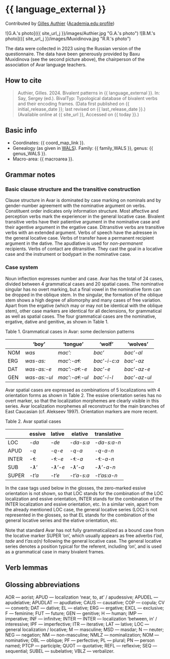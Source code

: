 # {{ language_external }}

Contributed by [Gilles Authier](https://www.ephe.psl.eu/gilles-authier) ([Academia.edu profile](https://ephe.academia.edu/GillesAuthier)) 

![G.A.'s photo]({{ site_url_j }}/images/Authier.jpg "G.A.'s photo")
![B.M.'s photo]({{ site_url_j }}/images/Muxidinova.jpg "R.R.'s photo")

The data were collected in 2023 using the Russian version of the questionnaire. The data have been generously provided by Baxu Muxidinova (see the second picture above), the chairperson of the association of Avar language teachers.

## How to cite

> Authier, Gilles. 2024. Bivalent patterns in {{ language_external }}. In: Say, Sergey (ed.). BivalTyp: Typological database of bivalent verbs and their encoding frames. (Data first published on {{ initial_release_date }}; last revised on {{ last_release_date }}.) (Available online at {{ site_url }}, Accessed on {{ today }}.)

## Basic info

- Coordinates: {{ coord_map_link }}.
- Genealogy (as given in [WALS](https://wals.info/)). Family: {{ family_WALS }}, genus: {{ genus_WALS }}.
- Macro-area: {{ macroarea }}.

## Grammar notes

### Basic clause structure and the transitive construction

Clause structure in Avar is dominated by case marking on nominals and by gender-number agreement with the nominative argument on verbs. Constituent order indicates only information structure. Most affective and perception verbs mark the experiencer in the general locative case. Bivalent transitive verbs have their patientive argument in the nominative case and their agentive argument in the ergative case. Ditransitive verbs are transitive verbs with an extended argument. Verbs of speech have the adressee in the general locative case. Verbs of transfer have a permanent recipient argument in the dative. The apudlative is used for *non-permanent* recipients. Verbs of contact are ditransitive. They cast the goal in a locative case and the instrument or bodypart in the nominative case.

### Case system

Noun inflection expresses number and case. Avar has the total of 24 cases, divided between 4 grammatical cases and 20 spatial cases. The nominative singular has no overt marking, but a final vowel in the nominative form can be dropped in the oblique stem. In the singular, the formation of the oblique stem shows a high degree of allomorphy and many cases of free variation. Apart from the ergative (which may or may not be identical with the oblique stem), other case markers are identical for all declensions, for grammatical as well as spatial cases. The four grammatical cases are the nominative, ergative, dative and genitive, as shown in Table 1.

Table 1. Grammatical cases in Avar: some declension patterns

|            |     ‘boy’           |     ‘tongue’          |     ‘wolf’          |     ‘wolves’        |
|------------|---------------------|-----------------------|---------------------|---------------------|
|     NOM    |     *was*           |     *mac’:*           |     *bac’*          |     *bac’-al*       |
|     ERG    |     *was-as:*       |     *mac’:-aɬ:*       |     *bac’-i-c:a*    |     *bac’-az*       |
|     DAT    |     *was-as:-e*     |     *mac’:-aɬ:-e*     |     *bac’-e*        |     *bac’-az-e*     |
|     GEN    |     *was-as:-ul*    |     *mac’:-aɬ:-ul*    |     *bac’-i-l*      |     *bac’-az-ul*    |

Avar spatial cases are expressed as combinations of 5 localizations with 4 orientation forms as shown in Table 2. The essive orientation series has no overt marker, so that the localization morphemes are clearly visible in this series. Avar localization morphemes all reconstruct for the main branches of East Caucasian (cf. Alekseev 1997). Orientation markers are more recent.

Table 2. Avar spatial cases

|              |     essive      |     lative      |     elative       |     translative      |
|--------------|-----------------|-----------------|-------------------|----------------------|
|     LOC      |     *-da*       |     *-de*       |     *-da-s:a*     |     *-da-s:a-n*      |
|     APUD     |     *-q*        |     *-q-e*      |     *-q-a*        |     *-q-a-n*         |
|     INTER    |     *-ɬ:*       |     *-ɬ:-e*     |     *-ɬ:-a*       |     *-ɬ:-a-n*        |
|     SUB      |     *-ƛ’*       |     *-ƛ’-e*     |     *-ƛ’-a*       |     *-ƛ’-a-n*        |
|     SUPER    |     *-t’a*      |     *-t’e*      |     *-t’a-s:a*    |     *-t’as:a-n*      |

In the case tags used below in the glosses, the zero-marked essive orientation is not shown, so that LOC stands for the combination of the LOC localization and essive orientation, INTER stands for the combination of the INTER localization and essive orientation, etc. In a similar vein, apart from the already mentioned LOC case, the general locative series (LOC) is not represented in the glosses, so that EL stands for the combination of the general locative series and the elative orientation, etc. 

Note that standard Avar has not fully grammaticalized as a bound case from the locative marker SUPER ‘on’, which usually appears as free adverbs *t’ad*, *tade* and *t’as:a(n)* following the general locative case. The general locative series denotes a position typical for the referent, including ‘on’, and is used as a grammatical case in many bivalent frames.

## Verb lemmas

## Glossing abbreviations
AOR — aorist; APUD — localization ‘near, to, at’ / apudessive; APUDEL — apudelative; APUDLAT — apudlative; CAUS — causative; COP — copula; CV — converb; DAT — dative; EL — elative; ERG — ergative; EXCL — exclusive; F — feminine; FUT — future; GEN — genitive; H — human; IMP — imperative; INF — infinitve; INTER — INTER — localization ‘between, in’ / interessive; IPF — imperfective; ITR — iterative; LAT — lative; LOC — general localization / locative; M — masculine; MSD — masdar; N — neuter; NEG — negation; NM — non-masculine; NMLZ — nominalization; NOM — nominative; OBL — oblique; PF — perfective; PL — plural; PN — person named; PTCP — participle; QUOT — quotative; REFL — reflexive; SEQ — sequential; SUBEL — subelative; VBLZ — verbalizer.
